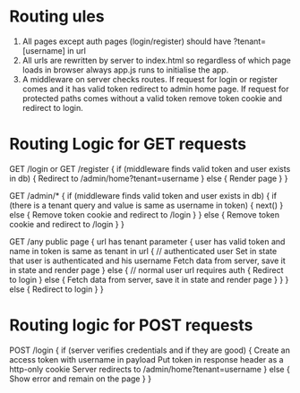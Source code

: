 # Routing ules
1. All pages except auth pages (login/register) should have ?tenant=[username] in url
2. All urls are rewritten by server to index.html so regardless of which page loads in browser always app.js runs to initialise the app.
3. A middleware on server checks routes. If request for login or register comes and it has valid token redirect to admin home page. If request for protected paths comes without a valid token remove token cookie and redirect to login.

# Routing Logic for GET requests
GET /login or GET /register {
    if (middleware finds valid token and user exists in db) {
        Redirect to /admin/home?tenant=username
    } else {
        Render page
    }
}

GET /admin/* {
    if (middleware finds valid token and user exists in db) {
        if (there is a tenant query and value is same as username in token) {
            next()
        } else {
            Remove token cookie and redirect to /login
        }
    } else {
        Remove token cookie and redirect to /login
    }
}

GET /any public page {
    url has tenant parameter {
        user has valid token and name in token is same as tenant in url {
            // authenticated user
            Set in state that user is authenticated and his username
            Fetch data from server, save it in state and render page
        } else {
            // normal user
            url requires auth {
                Redirect to login
            } else {
                Fetch data from server, save it in state and render page
            }
        }
    } else {
        Redirect to login
    }
}

# Routing logic for POST requests
POST /login {
    if (server verifies credentials and if they are good) {
        Create an access token with username in payload
        Put token in response header as a http-only cookie
        <!-- Return a json response with username in body
        JS writes username to state and redirect to admin homepage with username in url -->
        Server redirects to /admin/home?tenant=username
    } else {
        Show error and remain on the page
    }
}

